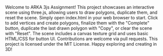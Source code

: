 Welcome to ARKA 3js Assignment! This project showcases an interactive scene using three.js, allowing users to draw polygons, duplicate them, and reset the scene. Simply open index.html in your web browser to start. Click to add vertices and create polygons, finalize them with the "Complete" button, duplicate the last drawn polygon with "Copy", or clear the scene with "Reset". The scene includes a canvas texture grid and uses basic HTML/CSS for button UI. Contributions are welcome via pull requests. This project is licensed under the MIT License. Happy exploring and creating in 3D!
